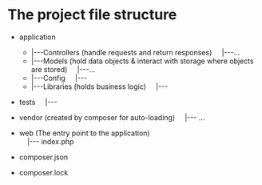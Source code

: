 # The project file structure

* application
    *   |---Controllers (handle requests and return responses)
    &nbsp;&nbsp;&nbsp;&nbsp;|---...
    *   |---Models (hold data objects & interact with storage where objects are stored)
    &nbsp;&nbsp;&nbsp;&nbsp;|---...
    *   |---Config
    &nbsp;&nbsp;&nbsp;&nbsp;|---
    *   |---Libraries (holds business logic)
    &nbsp;&nbsp;&nbsp;&nbsp;|---
* tests
    &nbsp;&nbsp;&nbsp;&nbsp;|---

* vendor (created by composer for auto-loading)
    &nbsp;&nbsp;&nbsp;&nbsp;|--- ...

* web (The entry point to the application)   
    &nbsp;&nbsp;&nbsp;&nbsp;|--- index.php
    
* composer.json

* composer.lock